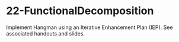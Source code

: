 # 22-FunctionalDecomposition
Implement Hangman using an Iterative Enhancement Plan (IEP).
See associated handouts and slides.
